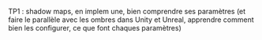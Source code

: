 TP1 : shadow maps, en implem une, bien comprendre ses paramètres (et faire le parallèle avec les ombres dans Unity et Unreal, apprendre comment bien les configurer, ce que font chaques paramètres)